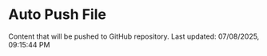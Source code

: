 # Auto Push File

Content that will be pushed to GitHub repository.
Last updated: 07/08/2025, 09:15:44 PM